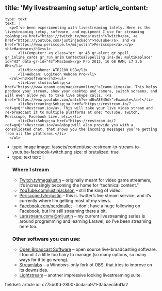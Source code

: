 title: 'My livestreaming setup'
article_content:
  -
    type: text
    text: |
      <p>I've been experimenting with livestreaming lately. Here is the livestreaming setup, software, and equipment I use for streaming to&nbsp;<a href="https://twitch.tv/megajustin">Twitch</a>, <a href="https://youtube.com/justinjackson">YouTube</a>, and <a href="https://www.periscope.tv/mijustin">Periscope</a>.</p><h3>Hardware</h3><ul>
          <li>Computer: <g class="gr_ gr_43 gr-alert gr_spell gr_inline_cards gr_run_anim ContextualSpelling ins-del multiReplace" id="43" data-gr-id="43">Macbook</g> Pro 2013, 16 GB RAM, i7 2.6 GHz</li>
          <li>Microphone: ATR2100 USB</li>
          <li>Webcam: Logitech Webcam Pro</li>
      </ul><h3>Software</h3><ul>
          <li>Live studio:&nbsp;<a href="https://www.ecamm.com/mac/ecammlive/">Ecamm Live</a>. This helps produce your stream, show your desktop and camera, switch screens, and will even allow you to take live Skype calls. (<a href="https://www.youtube.com/watch?v=nd0vA8E45dk">Example</a>)</li>
          <li>Restreaming:&nbsp;<a href="https://restream.io/?ref=gvQr">Restream.io</a>. This will take your live video stream and re-broadcast it to multiple platforms at one: YouTube, Twitch, Periscope, Facebook Live, etc…</li>
          <li>Chat:&nbsp;<a href="https://restream.io/?ref=gvQr">Restream.io</a>&nbsp;will also provide you with a consolidated chat, that shows you the incoming messages you’re getting from all the platforms.</li>
      </ul>
  -
    type: image
    image: /assets/content/use-restream-to-stream-to-youtube-facebook-twitch.png
    size: xl
    brutalized: true
  -
    type: text
    text: |
      <h3>Where I stream</h3><ul>
          <li><a href="https://twitch.tv/megajustin">Twitch.tv/<g class="gr_ gr_38 gr-alert gr_spell gr_inline_cards gr_run_anim ContextualSpelling" id="38" data-gr-id="38">megajustin</g></a>&nbsp;– originally meant for video game streamers, it’s increasingly becoming the home for “technical content.”</li>
          <li><a href="https://youtube.com/justinjackson">YouTube.com/justinjackson</a>&nbsp;– still the king of video.</li>
          <li><a href="https://www.periscope.tv/mijustin/1yNxaXmqOMQJj">Periscope.tv/<g class="gr_ gr_37 gr-alert gr_spell gr_inline_cards gr_run_anim ContextualSpelling ins-del multiReplace" id="37" data-gr-id="37">mijustin</g></a>&nbsp;– this is Twitter’s live stream service, and it’s currently where I’m getting most of my views.</li>
          <li><a href="https://facebook.com/nerdmullet">Facebook.com/nerdmullet</a>&nbsp;–&nbsp;I don’t have a huge following on Facebook, but I’m still streaming there a bit.</li>
          <li><a href="https://larastream.com/@mijustin">Larastream.com/@mijustin</a>&nbsp;– my current livestreaming series is around programming and learning Laravel, so I’ve been streaming here too.</li>
      </ul><h3>Other software you can use:</h3><ul>
          <li><a href="https://obsproject.com/">Open Broadcast Software</a>&nbsp;–&nbsp;open source live-broadcasting software. I found it a little too hairy to manage (so many options, so many ways for it to go wrong).</li>
          <li><a href="https://streamlabs.com/">Streamlabs</a>&nbsp;– a Windows-only fork of OBS, that tries to improve on its downsides.</li>
          <li><a href="https://www.golightstream.com/studio">Lightstream</a>&nbsp;– another impressive looking livestreaming suite.</li>
      </ul>
fieldset: article
id: c775b0fd-2800-4cda-b971-3a5aec5641a2
